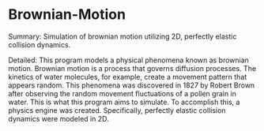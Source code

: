 # Brownian-Motion
Summary: Simulation of brownian motion utilizing 2D, perfectly elastic collision dynamics.

Detailed: 
This program models a physical phenomena known as brownian motion. Brownian motion is a process that governs diffusion processes. The kinetics of water molecules, for example, create a movement pattern that appears random. This phenomena was discovered in 1827 by Robert Brown after observing the random movement fluctuations of a pollen grain in water. This is what this program aims to simulate. To accomplish this, a physics engine was created. Specifically, perfectly elastic collision dynamics were modeled in 2D.
